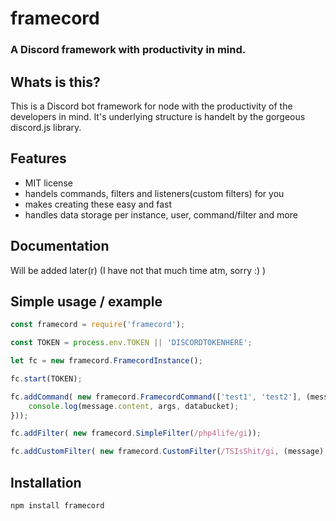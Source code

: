 # framecord

### A Discord framework with productivity in mind.


## Whats is this?

This is a Discord bot framework for node with the productivity of the developers in mind. It's underlying structure is handelt by the gorgeous discord.js library.

## Features

* MIT license
* handels commands, filters and listeners(custom filters) for you
* makes creating these easy and fast
* handles data storage per instance, user, command/filter and more

## Documentation

Will be added later(r) (I have not that much time atm, sorry :) )

## Simple usage / example

```js
const framecord = require('framecord');

const TOKEN = process.env.TOKEN || 'DISCORDTOKENHERE';

let fc = new framecord.FramecordInstance();

fc.start(TOKEN);

fc.addCommand( new framecord.FramecordCommand(['test1', 'test2'], (message, args, databucket) => {
    console.log(message.content, args, databucket);
}));

fc.addFilter( new framecord.SimpleFilter(/php4life/gi));

fc.addCustomFilter( new framecord.CustomFilter(/TSIsShit/gi, (message) => { message.reply('Lies aren\'t allowed here;) '); } ) );
```

## Installation

```bash
npm install framecord
```